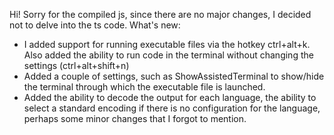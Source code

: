 Hi! Sorry for the compiled js, since there are no major changes, I decided not to delve into the ts code.
What's new:
* I added support for running executable files via the hotkey ctrl+alt+k. Also added the ability to run code in the terminal without changing the settings (ctrl+alt+shift+n)
* Added a couple of settings, such as ShowAssistedTerminal to show/hide the terminal through which the executable file is launched.
* Added the ability to decode the output for each language, the ability to select a standard encoding if there is no configuration for the language, perhaps some minor changes that I forgot to mention.

